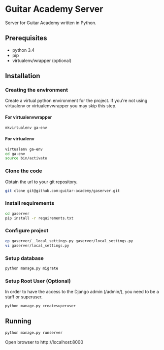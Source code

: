 Guitar Academy Server
=====================

Server for Guitar Academy written in Python.

## Prerequisites
* python 3.4
* pip
* virtualenv/wrapper (optional)

## Installation ##
### Creating the environment ###
Create a virtual python environment for the project.
If you're not using virtualenv or virtualenvwrapper you may skip this step.

#### For virtualenvwrapper ####
```bash
mkvirtualenv ga-env
```

#### For virtualenv ####
```bash
virtualenv ga-env
cd ga-env
source bin/activate
```

### Clone the code ###
Obtain the url to your git repository.

```bash
git clone git@github.com:guitar-academy/gaserver.git
```

### Install requirements ###
```bash
cd gaserver
pip install -r requirements.txt
```

### Configure project ###
```bash
cp gaserver/__local_settings.py gaserver/local_settings.py
vi gaserver/local_settings.py
```

### Setup database ###
```bash
python manage.py migrate
```

### Setup Root User (Optional) ###
In order to have the access to the Django admin (/admin/), you need to be a staff or superuser.
```bash
python manage.py createsuperuser
```

## Running ##
```bash
python manage.py runserver
```

Open browser to http://localhost:8000
